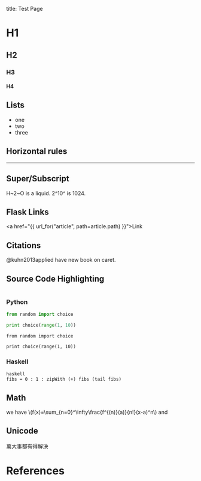 title: Test Page

# H1

## H2

### H3

#### H4

## Lists
* one
* two
* three

## Horizontal rules

---

## Super/Subscript
H~2~O is a liquid.  2^10^ is 1024.

## Flask Links
<a href="{{ url_for("article", path=article.path) }}">Link</a>

## Citations
@kuhn2013applied have new book on caret.

## Source Code Highlighting
#
### Python
```python
from random import choice

print choice(range(1, 10))
```

    from random import choice
    
    print choice(range(1, 10))


### Haskell
    haskell
    fibs = 0 : 1 : zipWith (+) fibs (tail fibs)
    

## Math
we have \\(f(x)=\sum_{n=0}^\infty\frac{f^{(n)}(a)}{n!}(x-a)^n\\) and

## Unicode
萬大事都有得解決

# References